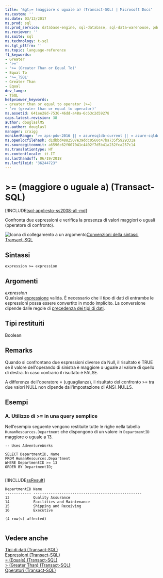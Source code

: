 ```yaml
---
title: '&gt;= (maggiore o uguale a) (Transact-SQL) | Microsoft Docs'
ms.custom: ''
ms.date: 03/13/2017
ms.prod: sql
ms.prod_service: database-engine, sql-database, sql-data-warehouse, pdw
ms.reviewer: ''
ms.suite: sql
ms.technology: t-sql
ms.tgt_pltfrm: ''
ms.topic: language-reference
f1_keywords:
- Greater
- '>='
- '>= (Greater Than or Equal To)'
- Equal To
- '>=_TSQL'
- Greater Than
- Equal
dev_langs:
- TSQL
helpviewer_keywords:
- greater than or equal to operator (>=)
- '>= (greater than or equal to operator)'
ms.assetid: 641ee28d-7536-46dd-a48a-6c63c2d59278
caps.latest.revision: 38
author: douglaslMS
ms.author: douglasl
manager: craigg
monikerRange: '>= aps-pdw-2016 || = azuresqldb-current || = azure-sqldw-latest || >= sql-server-2016 || = sqlallproducts-allversions'
ms.openlocfilehash: d1dbbd4882507e39ddc0560c47ba735f5929331a
ms.sourcegitcommit: a6596c62f607041c4402f7d5b41a232fca257c14
ms.translationtype: HT
ms.contentlocale: it-IT
ms.lasthandoff: 06/19/2018
ms.locfileid: "36244723"
---
```

# <a name="gt-greater-than-or-equal-to-transact-sql"></a>&gt;= (maggiore o uguale a) (Transact-SQL)
[!INCLUDE[tsql-appliesto-ss2008-all-md](../../includes/tsql-appliesto-ss2008-all-md.md)]

  Confronta due espressioni e verifica la presenza di valori maggiori o uguali (operatore di confronto).  
  
 ![Icona di collegamento a un argomento](../../database-engine/configure-windows/media/topic-link.gif "Icona di collegamento a un argomento")[Convenzioni della sintassi Transact-SQL](../../t-sql/language-elements/transact-sql-syntax-conventions-transact-sql.md)  
  
## <a name="syntax"></a>Sintassi  
  
```  
expression >= expression  
```  
  
## <a name="arguments"></a>Argomenti  
 *expression*  
 Qualsiasi [espressione](../../t-sql/language-elements/expressions-transact-sql.md) valida. È necessario che il tipo di dati di entrambe le espressioni possa essere convertito in modo implicito. La conversione dipende dalle regole di [precedenza dei tipi di dati](../../t-sql/data-types/data-type-precedence-transact-sql.md).  
  
## <a name="result-types"></a>Tipi restituiti  
 Boolean  
  
## <a name="remarks"></a>Remarks  
 Quando si confrontano due espressioni diverse da Null, il risultato è TRUE se il valore dell'operando di sinistra è maggiore o uguale al valore di quello di destra. In caso contrario il risultato è FALSE.  
  
 A differenza dell'operatore = (uguaglianza), il risultato del confronto >= tra due valori NULL non dipende dall'impostazione di ANSI_NULLS.  
  
## <a name="examples"></a>Esempi  
  
### <a name="a-using--in-a-simple-query"></a>A. Utilizzo di >= in una query semplice  
 Nell'esempio seguente vengono restituite tutte le righe nella tabella `HumanResources.Department` che dispongono di un valore in `DepartmentID` maggiore o uguale a 13.  
  
```  
-- Uses AdventureWorks  
  
SELECT DepartmentID, Name  
FROM HumanResources.Department  
WHERE DepartmentID >= 13  
ORDER BY DepartmentID;  
  
```  
  
 [!INCLUDE[ssResult](../../includes/ssresult-md.md)]  
  
```  
DepartmentID Name  
------------ --------------------------------------------------  
13           Quality Assurance  
14           Facilities and Maintenance  
15           Shipping and Receiving  
16           Executive  
  
(4 row(s) affected)  
  
```  
  
## <a name="see-also"></a>Vedere anche  
 [Tipi di dati &#40;Transact-SQL&#41;](../../t-sql/data-types/data-types-transact-sql.md)   
 [Espressioni &#40;Transact-SQL&#41;](../../t-sql/language-elements/expressions-transact-sql.md)   
 [= &#40;Equals&#41; &#40;Transact-SQL&#41;](../../t-sql/language-elements/equals-transact-sql.md)   
 [&#62; &#40;Greater Than&#41; &#40;Transact-SQL&#41;](../../t-sql/language-elements/greater-than-transact-sql.md)   
 [Operatori &#40;Transact-SQL&#41;](../../t-sql/language-elements/operators-transact-sql.md)  
  
  
